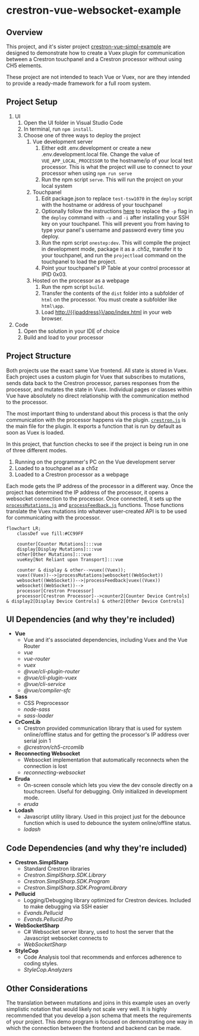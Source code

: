 # crestron-vue-websocket-example

## Overview

This project, and it's sister project [crestron-vue-simpl-example](https://github.com/jeffderek/crestron-vue-simpl-example) are designed to demonstrate how to create a Vuex plugin for communication between a Crestron touchpanel and a Crestron processor without using CH5 elements.

These project are not intended to teach Vue or Vuex, nor are they intended to provide a ready-made framework for a full room system.

## Project Setup

1. UI
    1. Open the UI folder in Visual Studio Code
    2. In terminal, run `npm install`.
    3. Choose one of three ways to deploy the project
        1. Vue development server
            1. Either edit .env.development or create a new .env.development.local file. Change the value of `VUE_APP_LOCAL_PROCESSOR` to the hostname/ip of your local test processor. This is what the project will use to connect to your processor when using `npm run serve`
            2. Run the npm script `serve`. This will run the project on your local system
        2. Touchpanel
            1. Edit package.json to replace `test-tsw1070` in the `deploy` script with the hostname or address of your touchpanel
            2. Optionally follow the instructions [here](https://sdkcon78221.crestron.com/sdk/Crestron_HTML5UI/Content/Topics/UI-CH5-Archives.htm) to replace the `-p` flag in the `deploy` command with `-u` and `-i` after installing your SSH key on your touchpanel. This will prevent you from having to type your panel's username and password every time you deploy.
            3. Run the npm script `onestep:dev`. This will compile the project in development mode, package it as a .ch5z, transfer it to your touchpanel, and run the `projectload` command on the touchpanel to load the project.
            4. Point your touchpanel's IP Table at your control processor at IPID 0x03.
        3. Hosted on the processor as a webpage
            1. Run the npm script `build`.
            2. Transfer the contents of the `dist` folder into a subfolder of `html` on the processor. You must create a subfolder like `html\app`.
            3. Load [http://{{ipaddress}}/app/index.html](http://{{ipaddress}}/app/index.html) in your web browser.
2. Code
    1. Open the solution in your IDE of choice
    2. Build and load to your processor

## Project Structure

Both projects use the exact same Vue frontend. All state is stored in Vuex. Each project uses a custom plugin for Vuex that subscribes to mutations, sends data back to the Crestron processor, parses responses from the processor, and mutates the state in Vuex. Individual pages or classes within Vue have absolutely no direct relationship with the communication method to the processor.

The most important thing to understand about this process is that the only communication with the processor happens via the plugin. [`crestron.js`](https://github.com/jeffderek/crestron-vue-websocket-example/blob/main/UI/src/store/plugins/crestron.js) is the main file for the plugin. It exports a function that is run by default as soon as Vuex is loaded.

In this project, that function checks to see if the project is being run in one of three different modes.

1. Running on the programmer's PC on the Vue development server
2. Loaded to a touchpanel as a ch5z
3. Loaded to a Crestron processor as a webpage

Each mode gets the IP address of the processor in a different way. Once the project has determined the IP address of the processor, it opens a websocket connection to the processor. Once connected, it sets up the [`processMutations.js`](https://github.com/jeffderek/crestron-vue-websocket-example/blob/main/UI/src/store/plugins/crestron/processMutation.js) and [`processFeedback.js`](https://github.com/jeffderek/crestron-vue-websocket-example/blob/main/UI/src/store/plugins/crestron/processFeedback.js) functions. Those functions translate the Vuex mutations into whatever user-created API is to be used for communicating with the processor.

```mermaid
flowchart LR;
    classDef vue fill:#CC99FF

    counter[Counter Mutations]:::vue
    display[Display Mutations]:::vue
    other[Other Mutations]:::vue
    vueKey[Not Reliant upon Transport]:::vue

    counter & display & other-->vuex((Vuex));
    vuex((Vuex))-->|processMutations|websocket((WebSocket))
    websocket((WebSocket))-->|processFeedback|vuex((Vuex))
    websocket((WebSocket))-->
    processor[Crestron Processor]
    processor[Crestron Processor]-->counter2[Counter Device Controls] & display2[Display Device Controls] & other2[Other Device Controls]
```

## UI Dependencies (and why they're included)

-   **Vue**
    -   Vue and it's associated dependencies, including Vuex and the Vue Router
    -   _vue_
    -   _vue-router_
    -   _vuex_
    -   _@vue/cli-plugin-router_
    -   _@vue/cli-plugin-vuex_
    -   _@vue/cli-service_
    -   _@vue/compiler-sfc_
-   **Sass**
    -   CSS Preprocessor
    -   _node-sass_
    -   _sass-loader_
-   **CrComLib**
    -   Crestron provided communication library that is used for system online/offline status and for getting the processor's IP address over serial join 1
    -   _@crestron/ch5-crcomlib_
-   **Reconnecting Websocket**
    -   Websocket implementation that automatically reconnects when the connection is lost
    -   _reconnecting-websocket_
-   **Eruda**
    -   On-screen console which lets you view the dev console directly on a touchscreen. Useful for debugging. Only initialized in development mode.
    -   _eruda_
-   **Lodash**
    -   Javascript utility library. Used in this project just for the debounce function which is used to debounce the system online/offline status.
    -   _lodash_

## Code Dependencies (and why they're included)

-   **Crestron.SimplSharp**
    -   Standard Crestron libraries
    -   _Crestron.SimplSharp.SDK.Library_
    -   _Crestron.SimplSharp.SDK.Program_
    -   _Crestron.SimplSharp.SDK.ProgramLibrary_
-   **Pellucid**
    -   Logging/Debugging library optimized for Crestron devices. Included to make debugging via SSH easier
    -   _Evands.Pellucid_
    -   _Evands.Pellucid.Pro_
-   **WebSocketSharp**
    -   C# Websocket server library, used to host the server that the Javascript websocket connects to
    -   _WebSocketSharp_
-   **StyleCop**
    -   Code Analysis tool that recommends and enforces adherence to coding styles.
    -   _StyleCop.Analyzers_

## Other Considerations

The translation between mutations and joins in this example uses an overly simplistic notation that would likely not scale very well. It is highly recommended that you develop a json schema that meets the requirements of your project. This demo program is focused on demonstrating one way in which the connection between the frontend and backend can be made.
